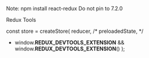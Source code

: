 Note: npm install react-redux
Do not pin  to 7.2.0

Redux Tools

 const store = createStore(
   reducer, /* preloadedState, */
+  window.__REDUX_DEVTOOLS_EXTENSION__ && window.__REDUX_DEVTOOLS_EXTENSION__()
 );
